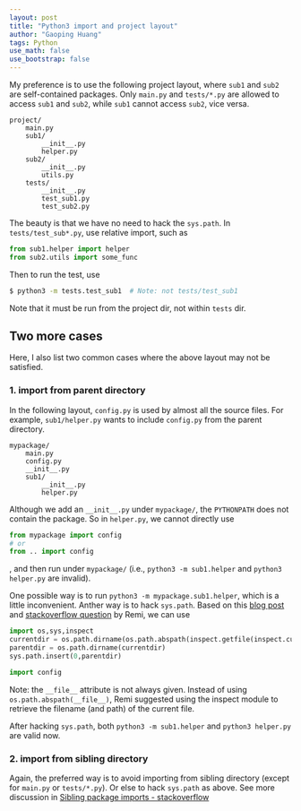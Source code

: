 ```yaml
---
layout: post
title: "Python3 import and project layout"
author: "Gaoping Huang"
tags: Python
use_math: false
use_bootstrap: false
---
```


My preference is to use the following project layout, where `sub1` and `sub2` are self-contained packages. Only `main.py` and `tests/*.py` are allowed to access `sub1` and `sub2`, while `sub1` cannot access `sub2`, vice versa.
```
project/
    main.py
    sub1/
        __init__.py
        helper.py
    sub2/
        __init__.py
        utils.py
    tests/
        __init__.py
        test_sub1.py
        test_sub2.py
```

The beauty is that we have no need to hack the `sys.path`. In `tests/test_sub*.py`, use relative import, such as
```python
from sub1.helper import helper
from sub2.utils import some_func
```
Then to run the test, use
```bash
$ python3 -m tests.test_sub1  # Note: not tests/test_sub1
```
Note that it must be run from the project dir, not within `tests` dir.


## Two more cases
Here, I also list two common cases where the above layout may not be satisfied.

### 1. import from parent directory

In the following layout, `config.py` is used by almost all the source files. For example, `sub1/helper.py` wants to include `config.py` from the parent directory.
```
mypackage/
    main.py
    config.py
    __init__.py
    sub1/
        __init__.py
        helper.py
```

Although we add an `__init__.py` under `mypackage/`, the `PYTHONPATH` does not contain the package. So in `helper.py`, we cannot directly use
```python
from mypackage import config
# or
from .. import config
```
, and then run under `mypackage/` (i.e., `python3 -m sub1.helper` and `python3 helper.py` are invalid). 

One possible way is to run `python3 -m mypackage.sub1.helper`, which is a little inconvenient. Anther way is to hack `sys.path`. Based on this [blog post](https://pythonadventures.wordpress.com/tag/import-from-parent-directory/) and [stackoverflow question](https://stackoverflow.com/a/11158224/4246348) by Remi, we can use
```python
import os,sys,inspect
currentdir = os.path.dirname(os.path.abspath(inspect.getfile(inspect.currentframe())))
parentdir = os.path.dirname(currentdir)
sys.path.insert(0,parentdir) 

import config
```
Note: the `__file__` attribute is not always given. Instead of using `os.path.abspath(__file__)`, Remi suggested using the inspect module to retrieve the filename (and path) of the current file.

After hacking `sys.path`, both `python3 -m sub1.helper` and `python3 helper.py` are valid now.


### 2. import from sibling directory

Again, the preferred way is to avoid importing from sibling directory (except for `main.py` or `tests/*.py`). Or else to hack `sys.path` as above. See more discussion in [Sibling package imports - stackoverflow](https://stackoverflow.com/questions/6323860/sibling-package-imports/23542795#23542795)

